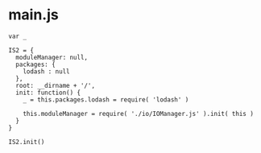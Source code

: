 main.js
=======

    var _

    IS2 = {
      moduleManager: null,
      packages: {
        lodash : null
      },
      root: __dirname + '/',
      init: function() {
        _ = this.packages.lodash = require( 'lodash' )
        
        this.moduleManager = require( './io/IOManager.js' ).init( this )
      }
    }
    
    IS2.init()